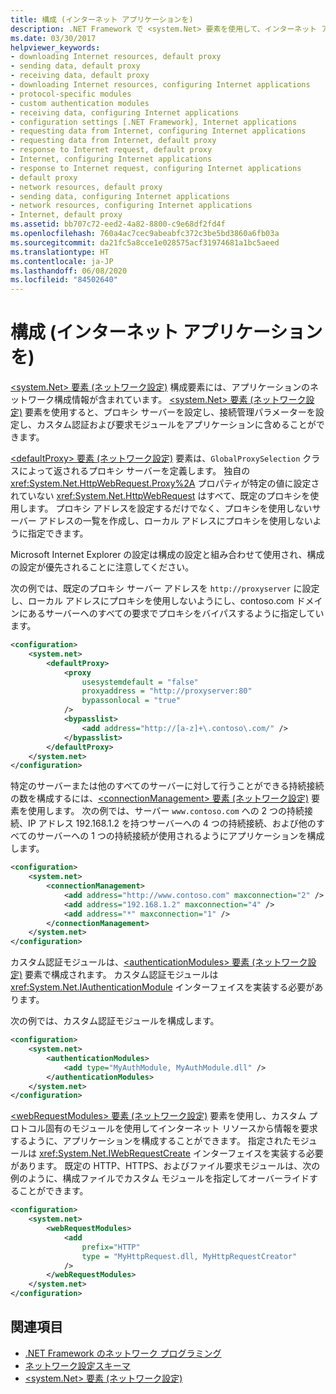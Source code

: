 ```yaml
---
title: 構成 (インターネット アプリケーションを)
description: .NET Framework で <system.Net> 要素を使用して、インターネット アプリケーションを構成する方法について学習します。 この記事にはコード例が含まれます。
ms.date: 03/30/2017
helpviewer_keywords:
- downloading Internet resources, default proxy
- sending data, default proxy
- receiving data, default proxy
- downloading Internet resources, configuring Internet applications
- protocol-specific modules
- custom authentication modules
- receiving data, configuring Internet applications
- configuration settings [.NET Framework], Internet applications
- requesting data from Internet, configuring Internet applications
- requesting data from Internet, default proxy
- response to Internet request, default proxy
- Internet, configuring Internet applications
- response to Internet request, configuring Internet applications
- default proxy
- network resources, default proxy
- sending data, configuring Internet applications
- network resources, configuring Internet applications
- Internet, default proxy
ms.assetid: bb707c72-eed2-4a82-8800-c9e68df2fd4f
ms.openlocfilehash: 760a4ac7cec9abeabfc372c3be5bd3860a6fb03a
ms.sourcegitcommit: da21fc5a8cce1e028575acf31974681a1bc5aeed
ms.translationtype: HT
ms.contentlocale: ja-JP
ms.lasthandoff: 06/08/2020
ms.locfileid: "84502640"
---
```

# <a name="configuring-internet-applications"></a>構成 (インターネット アプリケーションを)
[\<system.Net> 要素 (ネットワーク設定)](../configure-apps/file-schema/network/system-net-element-network-settings.md) 構成要素には、アプリケーションのネットワーク構成情報が含まれています。 [\<system.Net> 要素 (ネットワーク設定)](../configure-apps/file-schema/network/system-net-element-network-settings.md) 要素を使用すると、プロキシ サーバーを設定し、接続管理パラメーターを設定し、カスタム認証および要求モジュールをアプリケーションに含めることができます。  
  
 [\<defaultProxy> 要素 (ネットワーク設定)](../configure-apps/file-schema/network/defaultproxy-element-network-settings.md) 要素は、`GlobalProxySelection` クラスによって返されるプロキシ サーバーを定義します。 独自の <xref:System.Net.HttpWebRequest.Proxy%2A> プロパティが特定の値に設定されていない <xref:System.Net.HttpWebRequest> はすべて、既定のプロキシを使用します。 プロキシ アドレスを設定するだけでなく、プロキシを使用しないサーバー アドレスの一覧を作成し、ローカル アドレスにプロキシを使用しないように指定できます。  
  
 Microsoft Internet Explorer の設定は構成の設定と組み合わせて使用され、構成の設定が優先されることに注意してください。  
  
 次の例では、既定のプロキシ サーバー アドレスを `http://proxyserver` に設定し、ローカル アドレスにプロキシを使用しないようにし、contoso.com ドメインにあるサーバーへのすべての要求でプロキシをバイパスするように指定しています。  
  
```xml  
<configuration>  
    <system.net>  
        <defaultProxy>  
            <proxy  
                usesystemdefault = "false"  
                proxyaddress = "http://proxyserver:80"  
                bypassonlocal = "true"  
            />  
            <bypasslist>  
                <add address="http://[a-z]+\.contoso\.com/" />  
            </bypasslist>  
        </defaultProxy>  
    </system.net>  
</configuration>  
```  
  
 特定のサーバーまたは他のすべてのサーバーに対して行うことができる持続接続の数を構成するには、[\<connectionManagement> 要素 (ネットワーク設定)](../configure-apps/file-schema/network/connectionmanagement-element-network-settings.md) 要素を使用します。 次の例では、サーバー `www.contoso.com` への 2 つの持続接続、IP アドレス 192.168.1.2 を持つサーバーへの 4 つの持続接続、および他のすべてのサーバーへの 1 つの持続接続が使用されるようにアプリケーションを構成します。  
  
```xml  
<configuration>  
    <system.net>  
        <connectionManagement>  
            <add address="http://www.contoso.com" maxconnection="2" />  
            <add address="192.168.1.2" maxconnection="4" />  
            <add address="*" maxconnection="1" />  
        </connectionManagement>  
    </system.net>  
</configuration>  
```  
  
 カスタム認証モジュールは、[\<authenticationModules> 要素 (ネットワーク設定)](../configure-apps/file-schema/network/authenticationmodules-element-network-settings.md) 要素で構成されます。 カスタム認証モジュールは <xref:System.Net.IAuthenticationModule> インターフェイスを実装する必要があります。  
  
 次の例では、カスタム認証モジュールを構成します。  
  
```xml  
<configuration>  
    <system.net>  
        <authenticationModules>  
            <add type="MyAuthModule, MyAuthModule.dll" />  
        </authenticationModules>  
    </system.net>  
</configuration>  
```  
  
 [\<webRequestModules> 要素 (ネットワーク設定)](../configure-apps/file-schema/network/webrequestmodules-element-network-settings.md) 要素を使用し、カスタム プロトコル固有のモジュールを使用してインターネット リソースから情報を要求するように、アプリケーションを構成することができます。 指定されたモジュールは <xref:System.Net.IWebRequestCreate> インターフェイスを実装する必要があります。 既定の HTTP、HTTPS、およびファイル要求モジュールは、次の例のように、構成ファイルでカスタム モジュールを指定してオーバーライドすることができます。  
  
```xml  
<configuration>  
    <system.net>  
        <webRequestModules>  
            <add  
                prefix="HTTP"  
                type = "MyHttpRequest.dll, MyHttpRequestCreator"  
            />  
        </webRequestModules>  
    </system.net>  
</configuration>  
```  
  
## <a name="see-also"></a>関連項目

- [.NET Framework のネットワーク プログラミング](index.md)
- [ネットワーク設定スキーマ](../configure-apps/file-schema/network/index.md)
- [\<system.Net> 要素 (ネットワーク設定)](../configure-apps/file-schema/network/system-net-element-network-settings.md)
